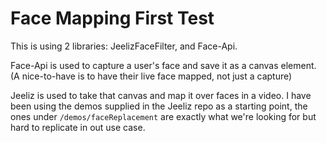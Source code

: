 # Face Mapping First Test

This is using 2 libraries: JeelizFaceFilter, and Face-Api.

Face-Api is used to capture a user's face and save it as a canvas element.
(A nice-to-have is to have their live face mapped, not just a capture)

Jeeliz is used to take that canvas and map it over faces in a video.
I have been using the demos supplied in the Jeeliz repo as a starting point, the ones under `/demos/faceReplacement` are exactly what we're looking for but hard to replicate in out use case.